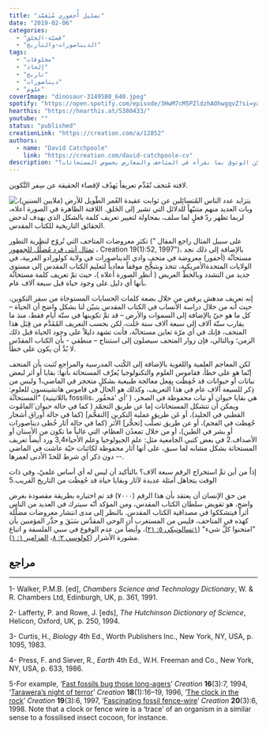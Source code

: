 ```yaml
---
title: "تضليل أُحفوري مُتَعَمَّد"
date: "2019-02-06"
categories:
  - "قضيّة-الخلق"
  - "الديناصورات-والتأريخ"
tags:
  - "مخلوقات"
  - "إلحاد"
  - "تاريخ"
  - "ديناصورات"
  - "علوم"
coverImage: "dinosaur-3149580_640.jpeg"
spotify: "https://open.spotify.com/episode/3HwM7cM5PZldzhAOhwgqvZ?si=yaKnNKnyQWG6U8LwZ9ACnw"
hearthis: "https://hearthis.at/5380433/"
youtube: ""
status: "published"
creationLink: "https://creation.com/a/12852"
authors:
  - name: "David Catchpoole"
    link: "https://creation.com/david-catchpoole-cv"
description: "هل يُمكن الوثوق بما نقرأه في المتاحف والمعارض بخصوص المستحاثات؟"
---
```


لافتة مُتحف تُقَدِّم تعريفاً يَهدُف لإقصاء الحقيقة عن سِفر التَّكوين.

![يتزايد عدد الناس المُتسائِلين عن ثوابت عقيدة العُمر الطَّويل للأرض (ملايين السنين)، وبات العديد منهم متنبّهاً للدلائل التي تشير إلى الخَلق. اللافتة الظاهرة في الصورة أعلاه، لربما تظهر ردّ فعلٍ لما سلف، بمحاولة لتغيير تعريف كلمة بالشكل الذي يهدف لدحض الحقائق التاريخية للكتاب المقدس.](fossil7000sign-lge.jpg)

تكثر معروضات المتاحف التي تُروّج لنظرية التطور (على سبيل المثال راجع المقال "  [تمثال أنثى قرد مُضلِّل للجمهور](https://creation.com/ape-woman-statue-misleads-public-anatomy-professor)، Creation 19(1):52, 1997")، بالإضافة إلى ذلك نجد مستحاثّة (أحفور) معروضة في متحف وادي الديناصورات في ولاية كولورادو الغربية، في الولايات المتحدةالأمريكية، تتخذ وبتبجُّح موقفاً معادياً لتعليم الكتاب المقدس إلى مستوى جديد من التشدد وبالخطّ العريض ( أنظر الصورة أعلاه )، حيث تمّ تعريف كلمة مستحاثّة بأنها أي دليل على وجود حياة قبل سبعة آلاف عام.

إنه تعريف مدهش يرفض من خلال بضعة كلمات الحسابات المستوحاة من سفر التكوين، حيث أنه من خلال دراسة الأنساب في الكتاب المقدس يتبيّن لنا بشكل واضح أن الحياة – كل ما هو حيّ بالإضافة إلى السموات والأرض – قد تمَّ تكوينها في ستّة أيام فقط، منذ ما يقارب ستّة آلاف إلى سبعة آلاف سنة خَلَت، لكن بحسب التعريف المُقَدَّم من قِبَل هذا المتحف، فإنك في أي مرّة تعاين مستحاثّة، فأنت تشهد دليلاً على وجود الحياة قبل ذلك الزمن؛ وبالتالي، فإن زوار المتحف سيصلون إلى استنتاج – منطقي - بأن الكتاب المقدّس لا بُدَّ أن يكون على خطأ.

لكن المعاجم العلمية واللغوية بالإضافة إلى الكُتب المدرسية والمراجع تُثبت بأن المتحف إنّما هو على خطأ، فقاموس العلوم والتكنولوجيا يُعرِّف المستحاثة بأنها: بقايا أو أثر لبعض نباتات أو حيوانات قد حُفِظَت بِفِعل معالجة طبيعية بشكلٍ متحجر في الماضي،1 وليس من ذِكر للسبعة آلاف عام في هذا التعريف، وكذلك هو الحال في قاموس هاتشينسون للعلوم: "المستحاثّة (باللاتينية fossilis، أي ’مَحفُور‘ ) هي بقايا حيوان أو نبات محفوظة في الصخر، ويمكن أن تتشكل المستحاثات إما عن طريق التجمّد ( كما في حالة حيوان َالمامُوث القطبي في الجليد)، أو عَن طريق عملية التكربن \[التفحُّم\] (كما في حالة أوراق أشجار حُفِظت في الفحم)، أو عن طريق تصلُّب \[تحجُّر\] الأثر (كما في حالة آثار خُطى ديناصورات أو بشر في الطين)، أو من خلال تمعدُن العظام، التي غالباً ما تكون من الأسنان أو الأصداف.2 في بعض كتبي الجامعية مثل: علم الجيولوجيا وعلم الأحياء3,4 ورد أيضاً تعريف المستحاثة بشكل مشابه لما سبق، على أنها آثار محفوظة لكائنات حيّة عاشت في الماضي - دون ذكر أي شرط للحدّ الأدنى لعمرها-.

إذاً من أين تمَّ استخراج الرقم سبعة آلاف؟ بالتأكيد أن ليس له أي أساس علميّ، وفي ذات الوقت يتجاهل أمثلة عديدة لآثار وبقايا حياة قد حُفِظَت من التاريخ القريب.5

من حق الإنسان أن يعتقد بأن هذا الرقم (٧٠٠٠) قد تم اختياره بطريقة مقصودة بغرض واضح، هو تقويض سلطان الكتاب المقدس، ومن المؤكد أنّه سيترك في العديد من الناس أثراً فيتشككوا في مصداقية الكتاب المقدس. بالنظر إلى مدى انتشار معروضات مضلَّلة كهذه في المتاحف، فليس من المستغرب أن الوحي المقدَّس سَبَقَ و حذَّر المؤمنين بأن "امتحنوا كلَّ شيء" ([١تسالونيكي ٥: ٢١](https://biblia.com/bible/ar-vandyke/1Th5.21))، وأيضاً من عدم الوقوع في سبي الفلسفة و اتباع مشورة الأشرار ([كولوسي ٢: ٨](https://biblia.com/bible/ar-vandyke/Col2.8)، [المزامير ١: ١](https://biblia.com/bible/ar-vandyke/Ps1.1)).

## مراجع

---

1- Walker, P.M.B. \[ed\], *Chambers Science and Technology Dictionary*, W. & R. Chambers Ltd, Edinburgh, UK, p. 361, 1991.

2- Lafferty, P. and Rowe, J. \[eds\], *The Hutchinson Dictionary of Science*, Helicon, Oxford, UK, p. 250, 1994.

3- Curtis, H., *Biology* 4th Ed., Worth Publishers Inc., New York, NY, USA, p. 1095, 1983.

4- Press, F. and Siever, R., *Earth* 4th Ed., W.H. Freeman and Co., New York, NY, USA, p. 633, 1986.

5-For example, ‘[Fast fossils bug those long-agers](https://creation.com/focus-163#fossils)’ *Creation* **16**(3):7, 1994, ‘[Tarawera’s night of terror](https://creation.com/tarawera-s-night-of-terror)’ *Creation* **18**(1):16–19, 1996, ‘[The clock in the rock](https://creation.com/the-clock-in-the-rock)’ *Creation* **19**(3):6, 1997, ‘[Fascinating fossil fence-wire](https://creation.com/fascinating-fossil-fence-wire)’ *Creation* **20**(3):6, 1998. Note that a clock or fence wire is a ‘trace’ of an organism in a similar sense to a fossilised insect cocoon, for instance.
